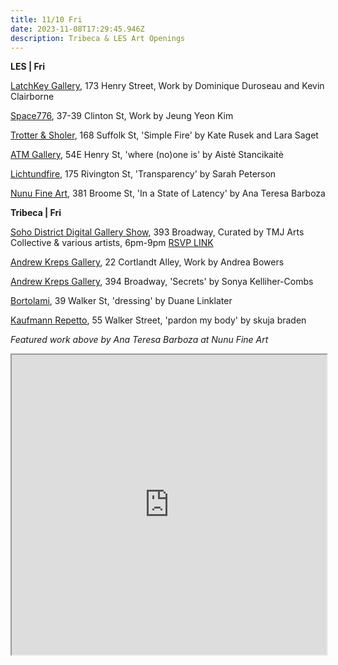 ```yaml
---
title: 11/10 Fri
date: 2023-11-08T17:29:45.946Z
description: Tribeca & LES Art Openings
---
```

**L﻿ES | Fri**

[LatchKey Gallery](https://www.latchkey-gallery.com/), 173 Henry Street, Work by Dominique Duroseau and Kevin Clairborne

[Space776](https://www.space776.com/), 37-39 Clinton St, Work by Jeung Yeon Kim

[Trotter & Sholer](https://trotterandsholer.com/exhibitions/31-simple-fire-lara-saget-and-kate-rusek/overview/), 168 Suffolk St, 'Simple Fire' by Kate Rusek and Lara Saget

[ATM Gallery](http://atmgallery.nyc), 54E Henry St, 'where (no)one is' by Aistė Stancikaitė

[Lichtundfire](https://www.lichtundfire.com/), 175 Rivington St, 'Transparency' by Sarah Peterson

[Nunu Fine Art](https://www.nunufineart.com/in-a-state-of-latency), 381 Broome St, 'In a State of Latency' by Ana Teresa Barboza

**Tribeca | Fri**

[Soho District Digital Gallery Show](https://www.instagram.com/tmjartscollective), 393 Broadway, Curated by TMJ Arts Collective & various artists, 6pm-9pm [RSVP LINK](https://www.eventbrite.com/e/soho-district-digital-gallery-show-tickets-722274651927?aff=ebdssbdestsearch)

[Andrew Kreps Gallery](http://www.andrewkreps.com/exhibitions/andrea-bowers6), 22 Cortlandt Alley, Work by Andrea Bowers

[Andrew Kreps Gallery](http://www.andrewkreps.com/exhibitions/sonya-kelliher-combs), 394 Broadway, 'Secrets' by Sonya Kelliher-Combs

[Bortolami](https://www.bortolamigallery.com/exhibitions/dressing), 39 Walker St, 'dressing' by Duane Linklater

[Kaufmann Repetto](https://kaufmannrepetto.com/exhibition/pardon-my-body/), 55 Walker Street, 'pardon my body' by skuja braden

*F﻿eatured work above by Ana Teresa Barboza at Nunu Fine Art*

<iframe src="https://www.google.com/maps/d/u/1/embed?mid=1l-UjSo7llomPCV9ohYA32_2HR61-szo&ehbc=2E312F" width="100%" height="480"></iframe>